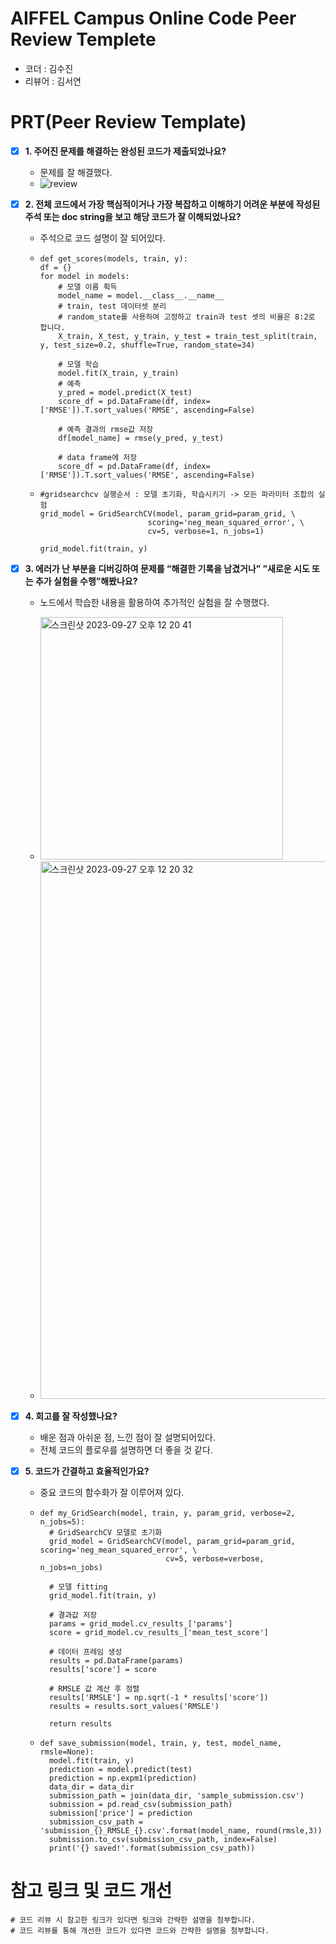 # AIFFEL Campus Online Code Peer Review Templete
- 코더 : 김수진
- 리뷰어 : 김서연


# PRT(Peer Review Template)
- [X] **1. 주어진 문제를 해결하는 완성된 코드가 제출되었나요?**
  - 문제를 잘 해결했다.
  - ![review](https://github.com/Seoyeon1129/AIFFEL_QUEST_sj/assets/112914475/84bef2c5-e92e-4a34-939f-d171f6b907a8)

- [X] **2. 전체 코드에서 가장 핵심적이거나 가장 복잡하고 이해하기 어려운 부분에 작성된
주석 또는 doc string을 보고 해당 코드가 잘 이해되었나요?**
  - 주석으로 코드 설명이 잘 되어있다.
  - ```
    def get_scores(models, train, y):
    df = {}
    for model in models:
        # 모델 이름 획득
        model_name = model.__class__.__name__
        # train, test 데이터셋 분리
        # random_state를 사용하여 고정하고 train과 test 셋의 비율은 8:2로 합니다.
        X_train, X_test, y_train, y_test = train_test_split(train, y, test_size=0.2, shuffle=True, random_state=34) 

        # 모델 학습
        model.fit(X_train, y_train)
        # 예측
        y_pred = model.predict(X_test)
        score_df = pd.DataFrame(df, index=['RMSE']).T.sort_values('RMSE', ascending=False)

        # 예측 결과의 rmse값 저장
        df[model_name] = rmse(y_pred, y_test)
    
        # data frame에 저장
        score_df = pd.DataFrame(df, index=['RMSE']).T.sort_values('RMSE', ascending=False)
    ```    
  - ```
    #gridsearchcv 실행순서 : 모델 초기화, 학습시키기 -> 모든 파라미터 조합의 실험
    grid_model = GridSearchCV(model, param_grid=param_grid, \
                            scoring='neg_mean_squared_error', \
                            cv=5, verbose=1, n_jobs=1)
    
    grid_model.fit(train, y)
    ```
    

- [X] **3. 에러가 난 부분을 디버깅하여 문제를 “해결한 기록을 남겼거나”
”새로운 시도 또는 추가 실험을 수행”해봤나요?**
  - 노드에서 학습한 내용을 활용하여 추가적인 실험을 잘 수행했다.
  - <img width="388" alt="스크린샷 2023-09-27 오후 12 20 41" src="https://github.com/Seoyeon1129/AIFFEL_QUEST_sj/assets/112914475/2988faa5-fdc3-4c5e-82f4-a3a79f5e86fd">

  - <img width="860" alt="스크린샷 2023-09-27 오후 12 20 32" src="https://github.com/Seoyeon1129/AIFFEL_QUEST_sj/assets/112914475/cfdd8663-c34d-4990-83a8-d7ec3387b2c7">


- [X] **4. 회고를 잘 작성했나요?**
  - 배운 점과 아쉬운 점, 느낀 점이 잘 설명되어있다.
  - 전체 코드의 플로우를 설명하면 더 좋을 것 같다.

- [X] **5. 코드가 간결하고 효율적인가요?**
  - 중요 코드의 함수화가 잘 이루어져 있다.
  - ```
    def my_GridSearch(model, train, y, param_grid, verbose=2, n_jobs=5):
      # GridSearchCV 모델로 초기화
      grid_model = GridSearchCV(model, param_grid=param_grid, scoring='neg_mean_squared_error', \
                                cv=5, verbose=verbose, n_jobs=n_jobs)
  
      # 모델 fitting
      grid_model.fit(train, y)
  
      # 결과값 저장
      params = grid_model.cv_results_['params']
      score = grid_model.cv_results_['mean_test_score']
  
      # 데이터 프레임 생성
      results = pd.DataFrame(params)
      results['score'] = score
  
      # RMSLE 값 계산 후 정렬
      results['RMSLE'] = np.sqrt(-1 * results['score'])
      results = results.sort_values('RMSLE')
  
      return results
    ```
  - ```
    def save_submission(model, train, y, test, model_name, rmsle=None):
      model.fit(train, y)
      prediction = model.predict(test)
      prediction = np.expm1(prediction)
      data_dir = data_dir
      submission_path = join(data_dir, 'sample_submission.csv')
      submission = pd.read_csv(submission_path)
      submission['price'] = prediction
      submission_csv_path = 'submission_{}_RMSLE_{}.csv'.format(model_name, round(rmsle,3))
      submission.to_csv(submission_csv_path, index=False)
      print('{} saved!'.format(submission_csv_path))
    ```


# 참고 링크 및 코드 개선
```
# 코드 리뷰 시 참고한 링크가 있다면 링크와 간략한 설명을 첨부합니다.
# 코드 리뷰를 통해 개선한 코드가 있다면 코드와 간략한 설명을 첨부합니다.
```
